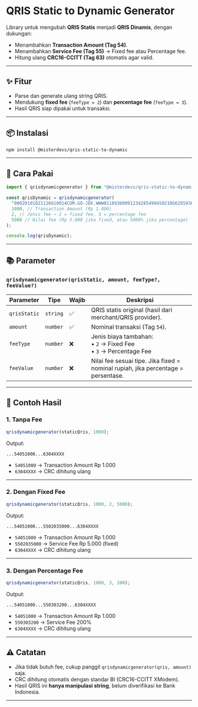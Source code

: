 # QRIS Static to Dynamic Generator

Library untuk mengubah **QRIS Statis** menjadi **QRIS Dinamis**, dengan dukungan:

- Menambahkan **Transaction Amount (Tag 54)**.
- Menambahkan **Service Fee (Tag 55)** → Fixed fee atau Percentage fee.
- Hitung ulang **CRC16-CCITT (Tag 63)** otomatis agar valid.

---

## ✨ Fitur

- Parse dan generate ulang string QRIS.
- Mendukung **fixed fee** (`feeType = 2`) dan **percentage fee** (`feeType = 3`).
- Hasil QRIS siap dipakai untuk transaksi.

---

## 📦 Instalasi

```bash
npm install @misterdevs/qris-static-to-dynamic
```

---

## 🚀 Cara Pakai

```js
import { qrisdynamicgenerator } from "@misterdevs/qris-static-to-dynamic";

const qrisDynamic = qrisdynamicgenerator(
  "00020101021126610014COM.GO-JEK.WWW01189360091234285490450210G6285936550303UMI51440014ID.CO.QRIS.WWW0215ID10253801632580303UMI5204504553033605802ID5910Misterdevs6007JAKARTA61051234562070703A016304M2B3", // QRIS statis
  1000, // Transaction Amount (Rp 1.000)
  2, // Jenis fee → 2 = fixed fee, 3 = percentage fee
  5000 // Nilai fee (Rp 5.000 jika fixed, atau 5000% jika percentage)
);

console.log(qrisDynamic);
```

---

## 📚 Parameter

### `qrisdynamicgenerator(qrisStatic, amount, feeType?, feeValue?)`

| Parameter    | Tipe     | Wajib | Deskripsi                                                                         |
| ------------ | -------- | ----- | --------------------------------------------------------------------------------- |
| `qrisStatic` | `string` | ✅    | QRIS statis original (hasil dari merchant/QRIS provider).                         |
| `amount`     | `number` | ✅    | Nominal transaksi (Tag `54`).                                                     |
| `feeType`    | `number` | ❌    | Jenis biaya tambahan: <br>• `2` → Fixed Fee <br>• `3` → Percentage Fee            |
| `feeValue`   | `number` | ❌    | Nilai fee sesuai tipe. Jika fixed = nominal rupiah, jika percentage = persentase. |

---

## 📄 Contoh Hasil

### 1. Tanpa Fee

```js
qrisdynamicgenerator(staticQris, 1000);
```

Output:

```
...54051000...6304XXXX
```

- `54051000` → Transaction Amount Rp 1.000
- `6304XXXX` → CRC dihitung ulang

---

### 2. Dengan Fixed Fee

```js
qrisdynamicgenerator(staticQris, 1000, 2, 5000);
```

Output:

```
...54051000...5502035000...6304XXXX
```

- `54051000` → Transaction Amount Rp 1.000
- `5502035000` → Service Fee Rp 5.000 (fixed)
- `6304XXXX` → CRC dihitung ulang

---

### 3. Dengan Percentage Fee

```js
qrisdynamicgenerator(staticQris, 1000, 3, 200);
```

Output:

```
...54051000...550303200...6304XXXX
```

- `54051000` → Transaction Amount Rp 1.000
- `550303200` → Service Fee 200%
- `6304XXXX` → CRC dihitung ulang

---

## ⚠️ Catatan

- Jika tidak butuh fee, cukup panggil `qrisdynamicgenerator(qris, amount)` saja.
- CRC dihitung otomatis dengan standar BI (CRC16-CCITT XModem).
- Hasil QRIS ini **hanya manipulasi string**, belum diverifikasi ke Bank Indonesia.

---
